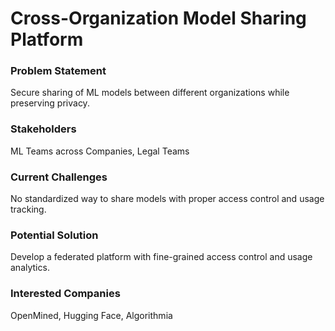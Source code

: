 # Cross-Organization Model Sharing Platform

### Problem Statement
Secure sharing of ML models between different organizations while preserving privacy.

### Stakeholders
ML Teams across Companies, Legal Teams

### Current Challenges
No standardized way to share models with proper access control and usage tracking.

### Potential Solution
Develop a federated platform with fine-grained access control and usage analytics.

### Interested Companies
OpenMined, Hugging Face, Algorithmia